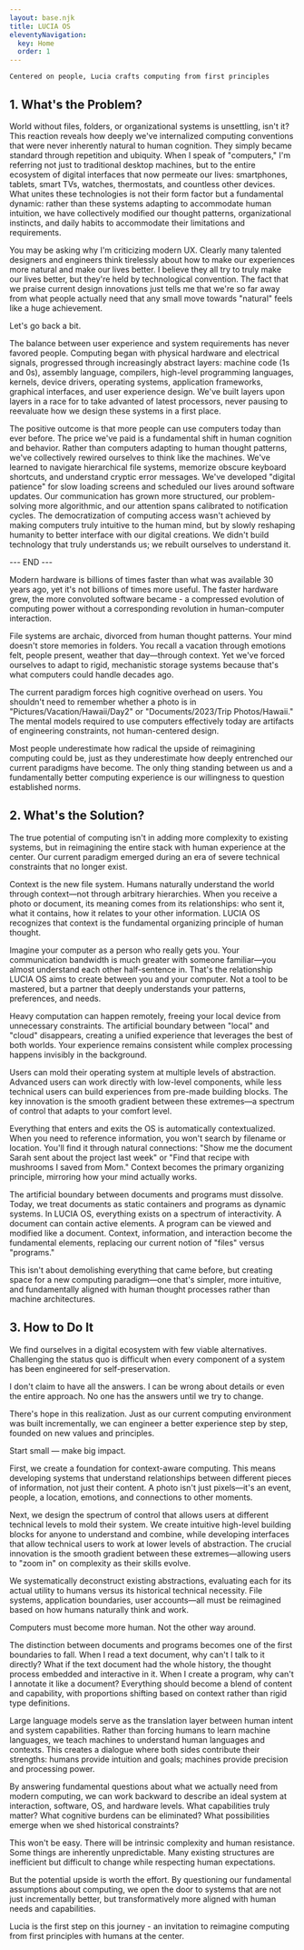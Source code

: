 ```yaml
---
layout: base.njk
title: LUCIA OS
eleventyNavigation:
  key: Home
  order: 1
---
```

```
Centered on people, Lucia crafts computing from first principles
```

## 1. What's the Problem?

World without files, folders, or organizational systems is unsettling, isn't it? This reaction reveals how deeply we've internalized computing conventions that were never inherently natural to human cognition. They simply became standard through repetition and ubiquity. When I speak of "computers," I'm referring not just to traditional desktop machines, but to the entire ecosystem of digital interfaces that now permeate our lives: smartphones, tablets, smart TVs, watches, thermostats, and countless other devices. What unites these technologies is not their form factor but a fundamental dynamic: rather than these systems adapting to accommodate human intuition, we have collectively modified our thought patterns, organizational instincts, and daily habits to accommodate their limitations and requirements. 

You may be asking why I'm criticizing modern UX. Clearly many talented designers and engineers think tirelessly about how to make our experiences more natural and make our lives better. I believe they all try to truly make our lives better, but they're held by technological convention. The fact that we praise current design innovations just tells me that we're so far away from what people actually need that any small move towards "natural" feels like a huge achievement.

Let's go back a bit.

The balance between user experience and system requirements has never favored people. Computing began with physical hardware and electrical signals, progressed through increasingly abstract layers: machine code (1s and 0s), assembly language, compilers, high-level programming languages, kernels, device drivers, operating systems, application frameworks, graphical interfaces, and user experience design. We've built layers upon layers in a race for to take advanted of latest processors, never pausing to reevaluate how we design these systems in a first place. 

The positive outcome is that more people can use computers today than ever before. The price we've paid is a fundamental shift in human cognition and behavior. Rather than computers adapting to human thought patterns, we've collectively rewired ourselves to think like the machines. We've learned to navigate hierarchical file systems, memorize obscure keyboard shortcuts, and understand cryptic error messages. We've developed "digital patience" for slow loading screens and scheduled our lives around software updates. Our communication has grown more structured, our problem-solving more algorithmic, and our attention spans calibrated to notification cycles. The democratization of computing access wasn't achieved by making computers truly intuitive to the human mind, but by slowly reshaping humanity to better interface with our digital creations. We didn't build technology that truly understands us; we rebuilt ourselves to understand it.

--- END ---

Modern hardware is billions of times faster than what was available 30 years ago, yet it's not billions of times more useful. The faster hardware grew, the more convoluted software became - a compressed evolution of computing power without a corresponding revolution in human-computer interaction.

File systems are archaic, divorced from human thought patterns. Your mind doesn't store memories in folders. You recall a vacation through emotions felt, people present, weather that day—through context. Yet we've forced ourselves to adapt to rigid, mechanistic storage systems because that's what computers could handle decades ago.

The current paradigm forces high cognitive overhead on users. You shouldn't need to remember whether a photo is in "Pictures/Vacation/Hawaii/Day2" or "Documents/2023/Trip Photos/Hawaii." The mental models required to use computers effectively today are artifacts of engineering constraints, not human-centered design.

Most people underestimate how radical the upside of reimagining computing could be, just as they underestimate how deeply entrenched our current paradigms have become. The only thing standing between us and a fundamentally better computing experience is our willingness to question established norms.

## 2. What's the Solution?

The true potential of computing isn't in adding more complexity to existing systems, but in reimagining the entire stack with human experience at the center. Our current paradigm emerged during an era of severe technical constraints that no longer exist.

Context is the new file system. Humans naturally understand the world through context—not through arbitrary hierarchies. When you receive a photo or document, its meaning comes from its relationships: who sent it, what it contains, how it relates to your other information. LUCIA OS recognizes that context is the fundamental organizing principle of human thought.

Imagine your computer as a person who really gets you. Your communication bandwidth is much greater with someone familiar—you almost understand each other half-sentence in. That's the relationship LUCIA OS aims to create between you and your computer. Not a tool to be mastered, but a partner that deeply understands your patterns, preferences, and needs.

Heavy computation can happen remotely, freeing your local device from unnecessary constraints. The artificial boundary between "local" and "cloud" disappears, creating a unified experience that leverages the best of both worlds. Your experience remains consistent while complex processing happens invisibly in the background.

Users can mold their operating system at multiple levels of abstraction. Advanced users can work directly with low-level components, while less technical users can build experiences from pre-made building blocks. The key innovation is the smooth gradient between these extremes—a spectrum of control that adapts to your comfort level.

Everything that enters and exits the OS is automatically contextualized. When you need to reference information, you won't search by filename or location. You'll find it through natural connections: "Show me the document Sarah sent about the project last week" or "Find that recipe with mushrooms I saved from Mom." Context becomes the primary organizing principle, mirroring how your mind actually works.

The artificial boundary between documents and programs must dissolve. Today, we treat documents as static containers and programs as dynamic systems. In LUCIA OS, everything exists on a spectrum of interactivity. A document can contain active elements. A program can be viewed and modified like a document. Context, information, and interaction become the fundamental elements, replacing our current notion of "files" versus "programs."

This isn't about demolishing everything that came before, but creating space for a new computing paradigm—one that's simpler, more intuitive, and fundamentally aligned with human thought processes rather than machine architectures.

## 3. How to Do It

We find ourselves in a digital ecosystem with few viable alternatives. Challenging the status quo is difficult when every component of a system has been engineered for self-preservation.

I don't claim to have all the answers. I can be wrong about details or even the entire approach. No one has the answers until we try to change.

There's hope in this realization. Just as our current computing environment was built incrementally, we can engineer a better experience step by step, founded on new values and principles.

Start small — make big impact.

First, we create a foundation for context-aware computing. This means developing systems that understand relationships between different pieces of information, not just their content. A photo isn't just pixels—it's an event, people, a location, emotions, and connections to other moments.

Next, we design the spectrum of control that allows users at different technical levels to mold their system. We create intuitive high-level building blocks for anyone to understand and combine, while developing interfaces that allow technical users to work at lower levels of abstraction. The crucial innovation is the smooth gradient between these extremes—allowing users to "zoom in" on complexity as their skills evolve.

We systematically deconstruct existing abstractions, evaluating each for its actual utility to humans versus its historical technical necessity. File systems, application boundaries, user accounts—all must be reimagined based on how humans naturally think and work.

Computers must become more human. Not the other way around.

The distinction between documents and programs becomes one of the first boundaries to fall. When I read a text document, why can't I talk to it directly? What if the text document had the whole history, the thought process embedded and interactive in it. When I create a program, why can't I annotate it like a document? Everything should become a blend of content and capability, with proportions shifting based on context rather than rigid type definitions.

Large language models serve as the translation layer between human intent and system capabilities. Rather than forcing humans to learn machine languages, we teach machines to understand human languages and contexts. This creates a dialogue where both sides contribute their strengths: humans provide intuition and goals; machines provide precision and processing power.

By answering fundamental questions about what we actually need from modern computing, we can work backward to describe an ideal system at interaction, software, OS, and hardware levels. What capabilities truly matter? What cognitive burdens can be eliminated? What possibilities emerge when we shed historical constraints?

This won't be easy. There will be intrinsic complexity and human resistance. Some things are inherently unpredictable. Many existing structures are inefficient but difficult to change while respecting human expectations.

But the potential upside is worth the effort. By questioning our fundamental assumptions about computing, we open the door to systems that are not just incrementally better, but transformatively more aligned with human needs and capabilities.

Lucia is the first step on this journey - an invitation to reimagine computing from first principles with humans at the center.